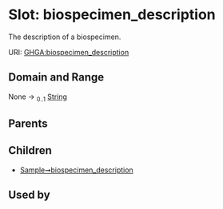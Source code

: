 
# Slot: biospecimen_description


The description of a biospecimen.

URI: [GHGA:biospecimen_description](https://w3id.org/GHGA/biospecimen_description)


## Domain and Range

None &#8594;  <sub>0..1</sub> [String](types/String.md)

## Parents


## Children

 *  [Sample➞biospecimen_description](Sample_biospecimen_description.md)

## Used by


